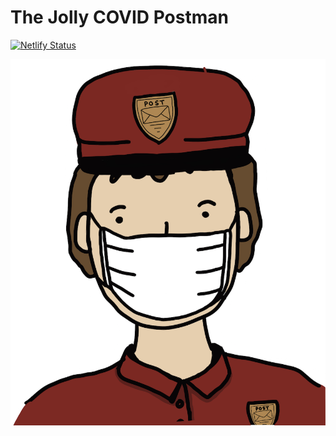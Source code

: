# The Jolly COVID Postman

<!-- badges: start -->
[![Netlify Status](https://api.netlify.com/api/v1/badges/b87354ad-03ac-4db5-895c-3e36e6f6cd1f/deploy-status)](https://app.netlify.com/sites/zen-franklin-d307c4/deploys)
<!-- badges: end -->

<img src="/figures/jolly_postman_scaled.png" align="center" />




